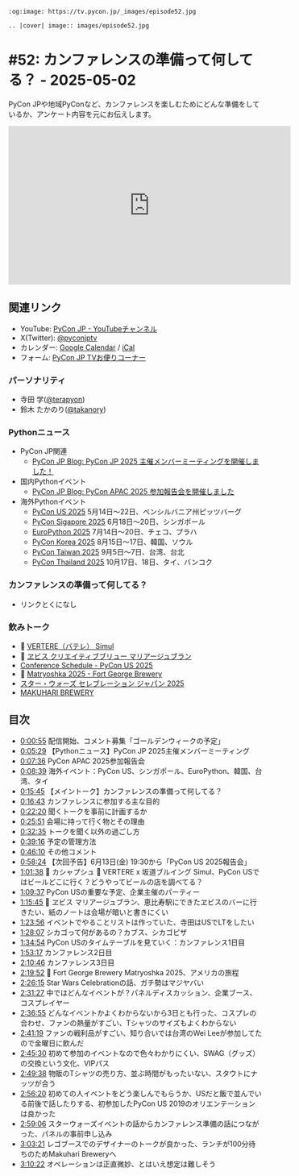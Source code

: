 ```{eval-rst}
:og:image: https://tv.pycon.jp/_images/episode52.jpg

.. |cover| image:: images/episode52.jpg
```
# #52: カンファレンスの準備って何してる？ - 2025-05-02

PyCon JPや地域PyConなど、カンファレンスを楽しむためにどんな準備をしているか、アンケート内容を元にお伝えします。

<iframe width="560" height="315" src="https://www.youtube.com/embed/Kv3aoH9j2Kw?si=Qt-y1kjmibcAHF7O" title="YouTube video player" frameborder="0" allow="accelerometer; autoplay; clipboard-write; encrypted-media; gyroscope; picture-in-picture; web-share" referrerpolicy="strict-origin-when-cross-origin" allowfullscreen></iframe>

## 関連リンク

* YouTube: [PyCon JP - YouTubeチャンネル](https://www.youtube.com/user/PyConJP)
* X(Twitter): [@pyconjptv](https://twitter.com/pyconjptv)
* カレンダー: [Google Calendar](https://calendar.google.com/calendar/embed?src=tv%40pycon.jp&ctz=Asia%2FTokyo&mode=AGENDA) / [iCal](https://calendar.google.com/calendar/ical/tv%40pycon.jp/public/basic.ics)
* フォーム: [PyCon JP TVお便りコーナー](https://docs.google.com/forms/d/e/1FAIpQLSfvL4cKteAaG_czTXjofR83owyjXekG9GNDGC6-jRZCb_2HRw/viewform)

### パーソナリティ

* 寺田 学([@terapyon](https://twitter.com))
* 鈴木 たかのり([@takanory](https://twitter.com/takanory))

### Pythonニュース

* PyCon JP関連
  * [PyCon JP Blog: PyCon JP 2025 主催メンバーミーティングを開催しました！](https://pyconjp.blogspot.com/2025/04/pycon-jp-2025-1st-real-meeting.html)
* 国内Pythonイベント
  * [PyCon JP Blog: PyCon APAC 2025 参加報告会を開催しました](https://pyconjp.blogspot.com/2025/04/pycon-apac-2025.html)
* 海外Pythonイベント
  * [PyCon US 2025](https://us.pycon.org/2025/) 5月14日〜22日、ペンシルバニア州ピッツバーグ
  * [PyCon Sigapore 2025](https://pycon.sg/) 6月18日〜20日、シンガポール
  * [EuroPython 2025](https://ep2025.europython.eu/) 7月14日〜20日、チェコ、プラハ
  * [PyCon Korea 2025](https://2025.pycon.kr/) 8月15日〜17日、韓国、ソウル
  * [PyCon Taiwan 2025](https://tw.pycon.org/2025/en-us) 9月5日〜7日、台湾、台北
  * [PyCon Thailand 2025](https://th.pycon.org/) 10月17日、18日、タイ、バンコク

### カンファレンスの準備って何してる？

* リンクとくになし

### 飲みトーク

* 🍺 [VERTERE（バテレ） Simul](http://verterebrew.com/brewlog/simul/)
* 🍺 [ヱビス クリエイティブブリュー マリアージュブラン](https://www.sapporobeer.jp/yebisu/product/creativebrew/mariageblanc/)
* [Conference Schedule - PyCon US 2025](https://us.pycon.org/2025/schedule/)
* 🍺 [Matryoshka 2025 - Fort George Brewery](https://fortgeorgebrewery.com/beer/matryoshka-2025/)
* [スター・ウォーズ セレブレーション ジャパン 2025](https://www.starwarscelebration.com/ja-jp.html)
* [MAKUHARI BREWERY](https://makuharibrewery.com/)

## 目次

* [0:00:55](https://www.youtube.com/watch?v=Kv3aoH9j2Kw&t=55s) 配信開始、コメント募集「ゴールデンウィークの予定」
* [0:05:29](https://www.youtube.com/watch?v=Kv3aoH9j2Kw&t=329s) 【Pythonニュース】PyCon JP 2025主催メンバーミーティング
* [0:07:36](https://www.youtube.com/watch?v=Kv3aoH9j2Kw&t=456s) PyCon APAC 2025参加報告会
* [0:08:39](https://www.youtube.com/watch?v=Kv3aoH9j2Kw&t=519s) 海外イベント：PyCon US、シンガポール、EuroPython、韓国、台湾、タイ
* [0:15:45](https://www.youtube.com/watch?v=Kv3aoH9j2Kw&t=945s) 【メイントーク】カンファレンスの準備って何してる？
* [0:16:43](https://www.youtube.com/watch?v=Kv3aoH9j2Kw&t=1003s) カンファレンスに参加する主な目的
* [0:22:20](https://www.youtube.com/watch?v=Kv3aoH9j2Kw&t=1340s) 聞くトークを事前に計画するか
* [0:25:51](https://www.youtube.com/watch?v=Kv3aoH9j2Kw&t=1551s) 会場に持って行く物とその理由
* [0:32:35](https://www.youtube.com/watch?v=Kv3aoH9j2Kw&t=1955s) トークを聞く以外の過ごし方
* [0:39:16](https://www.youtube.com/watch?v=Kv3aoH9j2Kw&t=2356s) 予定の管理方法
* [0:46:10](https://www.youtube.com/watch?v=Kv3aoH9j2Kw&t=2770s) その他コメント
* [0:58:24](https://www.youtube.com/watch?v=Kv3aoH9j2Kw&t=3504s) 【次回予告】6月13日(金) 19:30から「PyCon US 2025報告会」
* [1:01:38](https://www.youtube.com/watch?v=Kv3aoH9j2Kw&t=3698s) 🍻 カシャプシュ 🍺 VERTERE x 坂道ブルイング Simul、PyCon USではビールどこに行く？どうやってビールの店を調べてる？
* [1:09:37](https://www.youtube.com/watch?v=Kv3aoH9j2Kw&t=4177s) PyCon USの重要な予定、企業主催のパーティー
* [1:15:45](https://www.youtube.com/watch?v=Kv3aoH9j2Kw&t=4545s) 🍺 ヱビス マリアージュブラン、恵比寿駅にできたヱビスのバーに行きたい、紙のノートは会場が暗いと書きにくい
* [1:23:56](https://www.youtube.com/watch?v=Kv3aoH9j2Kw&t=5036s) イベントでやることリストは作っていた、寺田はUSでLTをしたい
* [1:28:07](https://www.youtube.com/watch?v=Kv3aoH9j2Kw&t=5287s) シカゴって何があるの？カブス、シカゴピザ
* [1:34:54](https://www.youtube.com/watch?v=Kv3aoH9j2Kw&t=5694s) PyCon USのタイムテーブルを見ていく：カンファレンス1日目
* [1:53:17](https://www.youtube.com/watch?v=Kv3aoH9j2Kw&t=6797s) カンファレンス2日目
* [2:10:46](https://www.youtube.com/watch?v=Kv3aoH9j2Kw&t=7846s) カンファレンス3日目
* [2:19:52](https://www.youtube.com/watch?v=Kv3aoH9j2Kw&t=8392s) 🍺 Fort George Brewery Matryoshka 2025、アメリカの旅程
* [2:26:15](https://www.youtube.com/watch?v=Kv3aoH9j2Kw&t=8775s) Star Wars Celebrationの話、ガチ勢はマジヤバい
* [2:31:27](https://www.youtube.com/watch?v=Kv3aoH9j2Kw&t=9087s) 中ではどんなイベントが？パネルディスカッション、企業ブース、コスプレイヤー
* [2:36:55](https://www.youtube.com/watch?v=Kv3aoH9j2Kw&t=9415s) どんなイベントかよくわからないから3日とも行った、コスプレの合わせ、ファンの熱量がすごい、Tシャツのサイズもよくわからない
* [2:41:19](https://www.youtube.com/watch?v=Kv3aoH9j2Kw&t=9679s) ファンの戦利品がすごい、知り合いでは台湾のWei Leeが参加してたので金曜日に飲んだ
* [2:45:30](https://www.youtube.com/watch?v=Kv3aoH9j2Kw&t=9930s) 初めて参加のイベントなので色々わかりにくい、SWAG（グッズ）の交換という文化、VIPパス
* [2:49:38](https://www.youtube.com/watch?v=Kv3aoH9j2Kw&t=10178s) 物販のTシャツの売り方、並ぶ時間がもったいない、スタウトにナッツが合う
* [2:56:20](https://www.youtube.com/watch?v=Kv3aoH9j2Kw&t=10580s) 初めての人イベントをどう楽しんでもらうか、USだと飯で並んでいる前後で話したりする、初参加したPyCon US 2019のオリエンテーションは良かった
* [2:59:06](https://www.youtube.com/watch?v=Kv3aoH9j2Kw&t=10746s) スターウォーズイベントの話からカンファレンス準備の話につながった、パネルの事前申し込み
* [3:03:21](https://www.youtube.com/watch?v=Kv3aoH9j2Kw&t=11001s) レゴブースでのデザイナーのトークが良かった、ランチが100分待ちのためMakuhari Breweryへ
* [3:10:22](https://www.youtube.com/watch?v=Kv3aoH9j2Kw&t=11422s) オペレーションは正直微妙、とはいえ想定は難しそう
